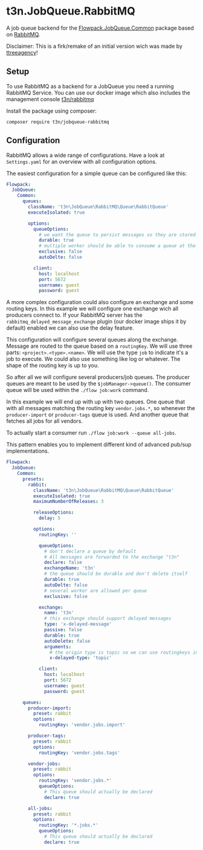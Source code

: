 # t3n.JobQueue.RabbitMQ

A job queue backend for the [Flowpack.JobQueue.Common](https://github.com/Flowpack/jobqueue-common) package based on [RabbitMQ](https://www.rabbitmq.com).

Disclaimer: This is a firk/remake of an initial version wich was made by [ttreeagency](https://github.com/ttreeagency/)!

## Setup

To use RabbitMQ as a backend for a JobQueue you need a running RabbitMQ Service. You can use our docker image which also
includes the management console [t3n/rabbitmq](https://quay.io/repository/t3n/rabbitmq)

Install the package using composer:

```
composer require t3n/jobqueue-rabbitmq
```

## Configuration

RabbitMQ allows a wide range of configurations. Have a look at `Settings.yaml` for an overview with all configuration
options.

The easiest configuration for a simple queue can be configured like this:

```yaml
Flowpack:
  JobQueue:
    Common:
      queues:
        className: 't3n\JobQueue\RabbitMQ\Queue\RabbitQueue'
        executeIsolated: true

        options:
          queueOptions:
            # we want the queue to persist messages so they are stored even if no consumer (aka worker) is connected
            durable: true
            # multiple worker should be able to consume a queue at the same time
            exclusive: false
            autoDelte: false

          client:
            host: localhost
            port: 5672
            username: guest
            password: guest
```

A more complex configuration could also configure an exchange and some routing keys.
In this example we will configure one exchange wich all producers connect to. If your
RabbitMQ server has the `rabbitmq_delayed_message_exchange` plugin (our docker image ships
it by default) enabled we can also use the delay feature.

This configuration will configure several queues along the exchange. Message are routed 
to the queue based on a `routingKey`. We will use three parts: `<project>.<type>.<name>`.
We will use the type `job` to indicate it's a job to execute. We could also use something like
log or whatever. The shape of the routing key is up to you.

So after all we will configure several producers/job queues.
The producer queues are meant to be used by the `$jobManager->queue()`.
The consumer queue will be used within the `./flow job:work` command.

In this example we will end up with up with two queues. One queue that with all messages matching
the routing key `vendor.jobs.*`, so whenever the `producer-import` or `producer-tags` queue is used.
And another queue that fetches all jobs for all vendors.

To actually start a consumer run `./flow job:work --queue all-jobs`.

This pattern enables you to implement different kind of advanced pub/sup implementations.

```yaml
Flowpack:
  JobQueue:
    Common:
      presets:
        rabbit:
          className: 't3n\JobQueue\RabbitMQ\Queue\RabbitQueue'
          executeIsolated: true
          maximumNumberOfReleases: 3

          releaseOptions:
            delay: 5

          options:
            routingKey: ''

            queueOptions:
              # don't declare a queue by default
              # All messages are forwarded to the exchange "t3n"
              declare: false
              exchangeName: 't3n'
              # the queue should be durable and don't delete itself
              durable: true
              autoDelte: false
              # several worker are allowed per queue
              exclusive: false

            exchange:
              name: 't3n'
              # this exchange should support delayed messages
              type: 'x-delayed-message'
              passive: false
              durable: true
              autoDelete: false
              arguments:
                # the origin type is topic so we can use routingkeys including `*` or `#`
                x-delayed-type: 'topic'

            client:
              host: localhost
              port: 5672
              username: guest
              password: guest

      queues:
        producer-import:
          preset: rabbit
          options:
            routingKey: 'vendor.jobs.import'

        producer-tags:
          preset: rabbit
          options:
            routingKey: 'vendor.jobs.tags'

        vendor-jobs:
          preset: rabbit
          options:
            routingKey: 'vendor.jobs.*'
            queueOptions:
              # This queue should actually be declared
              declare: true

        all-jobs:
          preset: rabbit
          options:
            routingKey: '*.jobs.*'
            queueOptions:
              # This queue should actually be declared
              declare: true
```